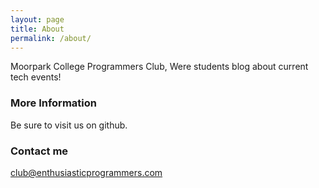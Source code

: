 ```yaml
---
layout: page
title: About
permalink: /about/
---
```


Moorpark College Programmers Club, Were students blog about current tech events!

### More Information

Be sure to visit us on github. 

### Contact me

[club@enthusiasticprogrammers.com](mailto:club@enthusiasticprogrammers.com)

